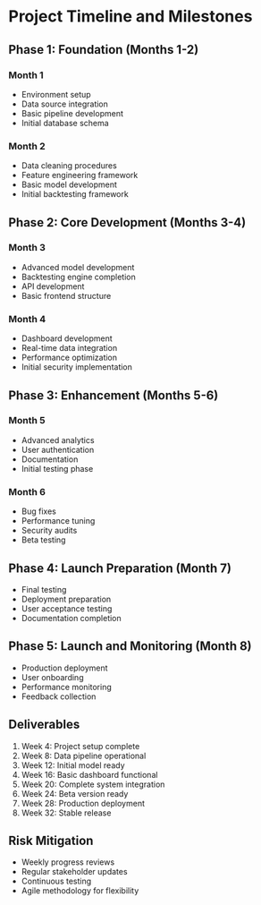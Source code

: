 # Project Timeline and Milestones

## Phase 1: Foundation (Months 1-2)
### Month 1
- Environment setup
- Data source integration
- Basic pipeline development
- Initial database schema

### Month 2
- Data cleaning procedures
- Feature engineering framework
- Basic model development
- Initial backtesting framework

## Phase 2: Core Development (Months 3-4)
### Month 3
- Advanced model development
- Backtesting engine completion
- API development
- Basic frontend structure

### Month 4
- Dashboard development
- Real-time data integration
- Performance optimization
- Initial security implementation

## Phase 3: Enhancement (Months 5-6)
### Month 5
- Advanced analytics
- User authentication
- Documentation
- Initial testing phase

### Month 6
- Bug fixes
- Performance tuning
- Security audits
- Beta testing

## Phase 4: Launch Preparation (Month 7)
- Final testing
- Deployment preparation
- User acceptance testing
- Documentation completion

## Phase 5: Launch and Monitoring (Month 8)
- Production deployment
- User onboarding
- Performance monitoring
- Feedback collection

## Deliverables
1. Week 4: Project setup complete
2. Week 8: Data pipeline operational
3. Week 12: Initial model ready
4. Week 16: Basic dashboard functional
5. Week 20: Complete system integration
6. Week 24: Beta version ready
7. Week 28: Production deployment
8. Week 32: Stable release

## Risk Mitigation
- Weekly progress reviews
- Regular stakeholder updates
- Continuous testing
- Agile methodology for flexibility 